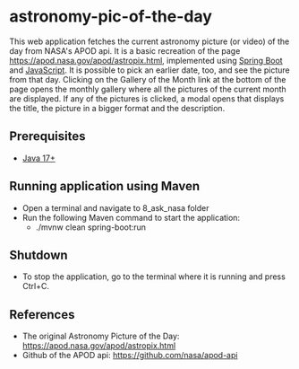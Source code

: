 # astronomy-pic-of-the-day


This web application fetches the current astronomy picture (or video) of the day from NASA's APOD api.
It is a basic recreation of the page https://apod.nasa.gov/apod/astropix.html, 
implemented using [Spring Boot](https://docs.spring.io/spring-boot/docs/current/reference/htmlsingle/) 
and [JavaScript](https://developer.mozilla.org/en-US/docs/Web/JavaScript).
It is possible to pick an earlier date, too, and see the picture from that day.
Clicking on the Gallery of the Month link at the bottom of the page opens the monthly gallery where all the pictures of the current month are displayed.
If any of the pictures is clicked, a modal opens that displays the title, the picture in a bigger format and the description.
 
## Prerequisites
 - [Java 17+](https://www.oracle.com/java/technologies/downloads/#java17)
 
 ## Running application using Maven
 - Open a terminal and navigate to 8_ask_nasa folder
 - Run the following Maven command to start the application:
    - ./mvnw clean spring-boot:run

## Shutdown
- To stop the application, go to the terminal where it is running and press Ctrl+C.

## References
- The original Astronomy Picture of the Day:
<https://apod.nasa.gov/apod/astropix.html>
- Github of the APOD api:
<https://github.com/nasa/apod-api>
